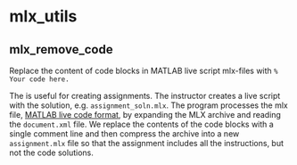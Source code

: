 # mlx_utils

## mlx_remove_code

Replace the content of code blocks in MATLAB live script mlx-files with `% Your code here.`

The is useful for creating assignments.  The instructor creates a live script with the solution, e.g. `assignment_soln.mlx`.  The program processes the mlx file, [MATLAB live code format](https://www.mathworks.com/help/matlab/matlab_prog/live-script-file-format.html), by expanding the MLX archive and reading the `document.xml` file.  We replace the contents of the code blocks with a single comment line and then compress the archive into a new `assignment.mlx` file so that the assignment includes all the instructions, but not the code solutions.
